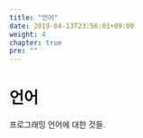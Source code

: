 ```yaml
---
title: "언어"
date: 2019-04-13T23:56:01+09:00
weight: 4
chapter: true
pre: ""
---
```


# 언어

프로그래밍 언어에 대한 것들.